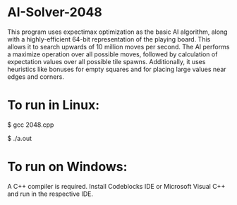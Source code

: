 # AI-Solver-2048
This program uses expectimax optimization as the basic AI algorithm, along with a highly-efficient 64-bit representation of the playing board. This allows it to search upwards of 10 million moves per second. The AI performs a maximize operation over all possible moves, followed by calculation of expectation values over all possible tile spawns. Additionally, it uses heuristics like bonuses for empty squares and for placing large values near edges and corners.

# To run in Linux:

$ gcc 2048.cpp

$ ./a.out

# To run on Windows:

A C++ compiler is required. Install Codeblocks IDE or Microsoft Visual C++ and run in the respective IDE.
